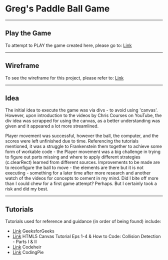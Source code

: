 # Greg's Paddle Ball Game
---
## Play the Game
To attempt to PLAY the game created here, please go to: [Link](https://greg-paddle-game.netlify.app/)

---
## Wireframe
To see the wireframe for this project, please refer to: [Link](https://www.figma.com/file/EfFN7MWXpZZ3QhGB2S5oaF/ping-pong?node-id=0%3A1)

---
## Idea
The initial idea to execute the game was via divs - to avoid using 'canvas'. However, upon introduction to the videos by Chris Courses on YouTube, the div idea was scrapped for using the canvas, as a better understanding was given and it appeared a lot more streamlined. 

Player movement was successful, however the ball, the computer, and the scores were left unfinished due to time. Referencing the tutorials mentioned, it was a struggle to Frankenstein them together to achieve some form of workable code - the Player movement was a big challenge in trying to figure out parts missing and where to apply different strategies (c.clearRect) learned from different sources. Improvements to be made are to reconfigure the ball to move - the elements are there but it is not executing - something for a later time after more research and another watch of the videos for concepts to cement in my mind. Did I bite off more than I could chew for a first game attempt? Perhaps. But I certainly took a risk and did my best.

---
## Tutorials
Tutorials used for reference and guidance (in order of being found) include:
- [Link](https://www.geeksforgeeks.org/pong-game-in-javascript/) GeeksforGeeks
- [Link](https://www.youtube.com/playlist?list=PLpPnRKq7eNW3We9VdCfx9fprhqXHwTPXL) HTML5 Canvas Tutorial Eps 1-4 & How to Code: Collision Detection - Parts I & II
- [Link](https://codeheir.com/2019/02/04/how-to-code-pong-1972-1/) Codeheir
- [Link](https://thecodingpie.com/post/learn-to-code-ping-pong-game-using-javascript-and-html5) CodingPie